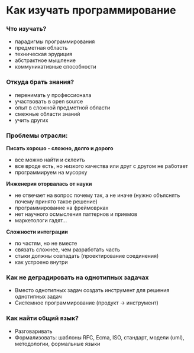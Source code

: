 # Как изучать программирование

### Что изучать?
- парадигмы программирования
- предметная область
- техническая эрудиция
- абстрактное мышление
- коммуникативные способности

### Откуда брать знания?
- перенимать у профессионала
- участвовать в open source
- опыт в сложной предметной области
- смежные области знаний
- учить других

### Проблемы отрасли:

**Писать хорошо - сложно, долго и дорого**
- все можно найти и склеить
- все вроде есть, но низкого качества или друг с другом не работает
- программируем на мусорку

**Инженерия оторвалась от науки**
- не отвечает на вопрос почему так, а не иначе (нужно объяснять почему принято такое решение)
- программирование на фреймоврках
- нет научного осмысления паттернов и приемов
- маркетологи гадят...

**Сложности интеграции**
- по частям, но не вместе
- связать сложнее, чем разработать часть
- стыки должны совпадать (проектирование соединения)
- как устроено внутри

### Как не деградировать на однотипных задачах
- Вместо однотипных задач создать инструмент для решения однотипных задач
- Системное программирование (продукт -> инструмент)

### Как найти общий язык?
- Разговаривать
- Формализовать: шаблоны RFC, Ecma, ISO, стандарт, модели (uml), методологии, формальные языки
